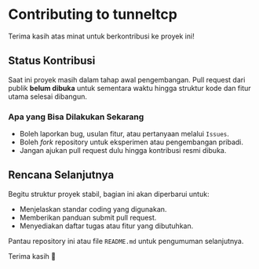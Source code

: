 # Contributing to tunneltcp

Terima kasih atas minat untuk berkontribusi ke proyek ini!

## Status Kontribusi

Saat ini proyek masih dalam tahap awal pengembangan. Pull request dari publik **belum dibuka** untuk sementara waktu hingga struktur kode dan fitur utama selesai dibangun.

### Apa yang Bisa Dilakukan Sekarang

- Boleh laporkan bug, usulan fitur, atau pertanyaan melalui `Issues`.
- Boleh *fork* repository untuk eksperimen atau pengembangan pribadi.
- Jangan ajukan pull request dulu hingga kontribusi resmi dibuka.

## Rencana Selanjutnya

Begitu struktur proyek stabil, bagian ini akan diperbarui untuk:
- Menjelaskan standar coding yang digunakan.
- Memberikan panduan submit pull request.
- Menyediakan daftar tugas atau fitur yang dibutuhkan.

Pantau repository ini atau file `README.md` untuk pengumuman selanjutnya.

Terima kasih 🙌
